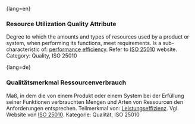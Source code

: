 {lang=en}
### Resource Utilization Quality Attribute
Degree to which the amounts and types of resources used by a product or system, when performing its functions, meet requirements.
Is a sub-characteristic of: [performance efficiency](#term-performance-efficiency-quality-attribute).
Refer to [ISO 25010](http://iso25000.com/index.php/en/iso-25000-standards/iso-25010) website.
Category: Quality, ISO 25010


{lang=de}
### Qualitätsmerkmal Ressourcenverbrauch

Maß, in dem die von einem Produkt oder einem System bei der Erfüllung
seiner Funktionen verbrauchten Mengen und Arten von Ressourcen den
Anforderungen entsprechen. Teilmerkmal von:
[Leistungseffizienz](#term-performance-efficiency-quality-attribute). Vgl.
Website von [ISO
25010](http://iso25000.com/index.php/en/iso-25000-standards/iso-25010).
Kategorie: Qualität, ISO 25010

